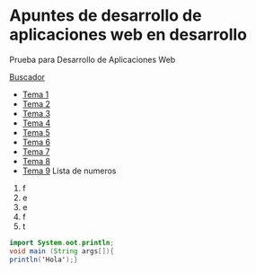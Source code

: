 # Apuntes de desarrollo de aplicaciones web en desarrollo
Prueba para Desarrollo de Aplicaciones Web

[Buscador](www.google.es)


- [Tema 1](Tema1/README.md)
- [Tema 2](Tema1/README.md)
- [Tema 3](Tema1/README.md)
- [Tema 4](Tema1/README.md)
- [Tema 5](Tema1/README.md)
- [Tema 6](Tema1/README.md)
- [Tema 7](Tema1/README.md)
- [Tema 8](Tema1/README.md)
- [Tema 9](Tema1/README.md)
Lista de numeros
1. f
2. e
3. e
4. f
5. t

```java
import System.oot.println;
void main (String args[]){
println('Hola');}

